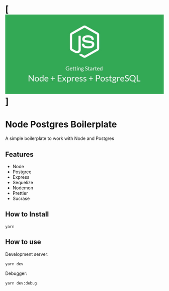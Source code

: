 # [![Node Postgres Boilerplate](banner.jpg)]

# Node Postgres Boilerplate

A simple boilerplate to work with Node and Postgres

## Features
* Node
* Postgree
* Express
* Sequelize
* Nodemon
* Prettier
* Sucrase

## How to Install

```
yarn
```

## How to use

Development server:
```
yarn dev
```

Debugger:
```
yarn dev:debug
```